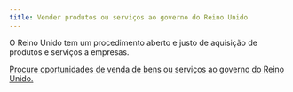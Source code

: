 ```yaml
---
title: Vender produtos ou serviços ao governo do Reino Unido
---
```

O Reino Unido tem um procedimento aberto e justo de aquisição de produtos e serviços a empresas. 

[Procure oportunidades de venda de bens ou serviços ao governo do Reino Unido.](https://www.gov.uk/tendering-for-public-sector-contracts/overview)